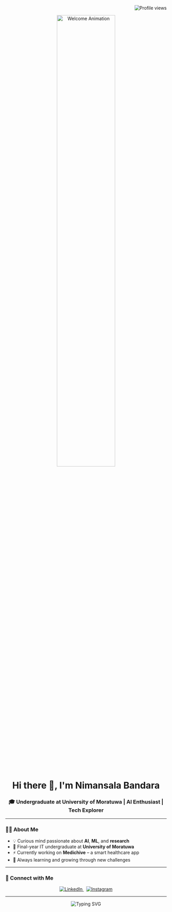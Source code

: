 <!-- Profile Views -->
<p align="right">
  <img src="https://komarev.com/ghpvc/?username=nimansalabandara&style=flat-square&color=0e75b6" alt="Profile views" />
</p>

<!-- Animated Header (GIF or Video) -->
<p align="center">
  <img src="https://media.giphy.com/media/26xBukh1ZDWlHQ1Ys/giphy.gif" width="60%" alt="Welcome Animation" />
</p>

<h1 align="center">Hi there 👋, I'm Nimansala Bandara</h1>
<h3 align="center">🎓 Undergraduate at University of Moratuwa | AI Enthusiast | Tech Explorer</h3>

---

### 🙋‍♀️ About Me

- 💡 Curious mind passionate about **AI**, **ML**, and **research**
- 🎯 Final-year IT undergraduate at **University of Moratuwa**
- ⚡ Currently working on **Medichive** – a smart healthcare app
- 🌱 Always learning and growing through new challenges

---

### 📲 Connect with Me

<p align="center">
  <a href="https://www.linkedin.com/in/YOUR_LINKEDIN_USERNAME" target="_blank">
    <img src="https://img.shields.io/badge/LinkedIn-blue?style=for-the-badge&logo=linkedin&logoColor=white" alt="LinkedIn">
  </a>
  &nbsp;
  <a href="https://www.instagram.com/YOUR_INSTAGRAM_USERNAME" target="_blank">
    <img src="https://img.shields.io/badge/Instagram-E4405F?style=for-the-badge&logo=instagram&logoColor=white" alt="Instagram">
  </a>
</p>

---

<!-- Footer Animation -->
<p align="center">
  <img src="https://readme-typing-svg.demolab.com?font=Fira+Code&weight=500&size=24&pause=1000&color=088395&center=true&vCenter=true&multiline=true&width=600&height=80&lines=Thanks+for+visiting!+⭐;Let's+connect+and+build+something+awesome!+🚀" alt="Typing SVG" />
</p>
